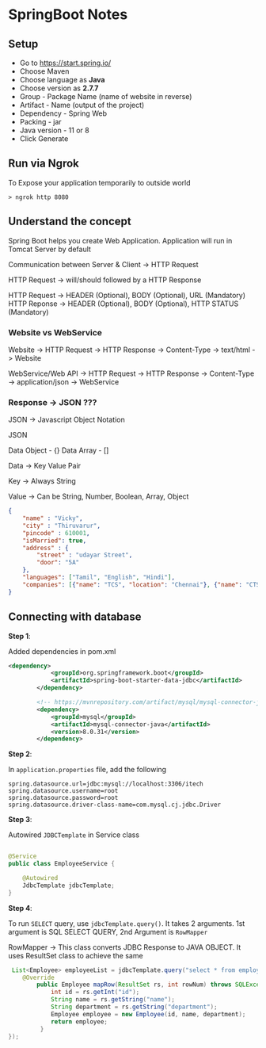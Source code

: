 #  SpringBoot Notes
## Setup
* Go to https://start.spring.io/
* Choose Maven
* Choose language as **Java**
* Choose version as **2.7.7**
* Group - Package Name (name of website in reverse)
* Artifact - Name (output of the project)
* Dependency - Spring Web
* Packing - jar
* Java version - 11 or 8
* Click Generate

## Run via Ngrok

To Expose your application temporarily to outside world

```
> ngrok http 8080
```

## Understand the concept

Spring Boot helps you create Web Application. Application will run in Tomcat Server by default

Communication between Server & Client -> HTTP Request

HTTP Request -> will/should followed by a HTTP Response

HTTP Request -> HEADER (Optional), BODY (Optional), URL (Mandatory)
HTTP Reponse -> HEADER (Optional), BODY (Optional), HTTP STATUS (Mandatory)

### Website vs WebService

Website -> HTTP Request -> HTTP Response -> Content-Type -> text/html -> Website

WebService/Web API -> HTTP Request -> HTTP Response -> Content-Type -> application/json -> WebService

### Response -> JSON ???

JSON -> Javascript Object Notation

JSON

Data Object - {}
Data Array - []

Data -> Key Value Pair

Key -> Always String

Value -> Can be String, Number, Boolean, Array, Object

```json
{
	"name" : "Vicky",
	"city" : "Thiruvarur",
	"pincode" : 610001,
	"isMarried": true,
	"address" : {
		"street" : "udayar Street",
		"door": "5A"
	},
	"languages": ["Tamil", "English", "Hindi"],
	"companies": [{"name": "TCS", "location": "Chennai"}, {"name": "CTS", "location": "Bengaluru"}]
}
```
## Connecting with database

**Step 1**: 

Added dependencies in pom.xml

```xml
<dependency>
			<groupId>org.springframework.boot</groupId>
			<artifactId>spring-boot-starter-data-jdbc</artifactId>
		</dependency>

		<!-- https://mvnrepository.com/artifact/mysql/mysql-connector-java -->
		<dependency>
			<groupId>mysql</groupId>
			<artifactId>mysql-connector-java</artifactId>
			<version>8.0.31</version>
		</dependency>
```

**Step 2**: 

In `application.properties` file, add the following

```
spring.datasource.url=jdbc:mysql://localhost:3306/itech
spring.datasource.username=root
spring.datasource.password=root
spring.datasource.driver-class-name=com.mysql.cj.jdbc.Driver
```

**Step 3**: 

Autowired `JDBCTemplate` in Service class

```java

@Service
public class EmployeeService {

    @Autowired
    JdbcTemplate jdbcTemplate;
}
```

**Step 4**:

To run `SELECT` query, use `jdbcTemplate.query()`. It takes 2 arguments. 1st argument is SQL SELECT QUERY, 2nd Argument is `RowMapper`

RowMapper -> This class converts JDBC Response to JAVA OBJECT. It uses ResultSet class to achieve the same

```java
 List<Employee> employeeList = jdbcTemplate.query("select * from employee", new RowMapper<Employee>() {
 	@Override
        public Employee mapRow(ResultSet rs, int rowNum) throws SQLException {
            int id = rs.getInt("id");
            String name = rs.getString("name");
            String department = rs.getString("department");
            Employee employee = new Employee(id, name, department);
            return employee;
         }
});
```



